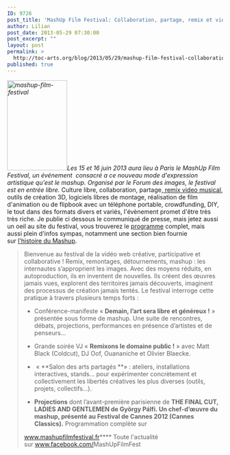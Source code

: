 ```yaml
---
ID: 9726
post_title: 'MashUp Film Festival: Collaboration, partage, remix et vidéo'
author: Lilian
post_date: 2013-05-29 07:30:00
post_excerpt: ""
layout: post
permalink: >
  http://toc-arts.org/blog/2013/05/29/mashup-film-festival-collaboration-partage-remix-et-video/
published: true
---
```

*[<img class=" wp-image-9738 alignleft" alt="mashup-film-festival" src="http://toc-arts.org/blog/wp-content/uploads/2013/05/mashup-film-festival-200x300.png" width="140" height="210" />][1]Les 15 et 16 juin 2013 aura lieu à Paris le MashUp Film Festival, un événement  consacré a ce nouveau mode d'expression artistique qu'est le mashup. Organisé par le Forum des images, le festival est en entrée libre.* Culture libre, collaboration, partage,[ remix video musical][2], outils de création 3D, logiciels libres de montage, réalisation de film d'animation ou de flipbook avec un téléphone portable, crowdfunding, DIY, le tout dans des formats divers et variés, l'évènement promet d'être très très riche. Je publie ci dessous le communiqué de presse, mais jetez aussi un oeil au site du festival, vous trouverez le [programme][3] complet, mais aussi plein d'infos sympas, notamment une section bien fournie sur [l'histoire du Mashup][4].   
> Bienvenue au festival de la vidéo web créative, participative et collaborative ! Remix, remontages, détournements, mashup : les internautes s’approprient les images. Avec des moyens réduits, en autoproduction, ils en inventent de nouvelles. Ils créent des œuvres jamais vues, explorent des territoires jamais découverts, imaginent des processus de création jamais tentés. Le festival interroge cette pratique à travers plusieurs temps forts : 
> *   Conférence-manifeste « **Demain, l’art sera libre et généreux !** » présentée sous forme de mashup. Une suite de rencontres, débats, projections, performances en présence d’artistes et de penseurs…
> 
> *   Grande soirée VJ « **Remixons le domaine public !** » avec Matt Black (Coldcut), DJ Oof, Ouananiche et Olivier Blaecke.
> 
> *    « **Salon des arts partagés **» : ateliers, installations interactives, stands… pour expérimenter concrètement et collectivement les libertés créatives les plus diverses (outils, projets, collectifs…).
> 
> *   **Projections** dont l’avant-première parisienne de **THE FINAL CUT, LADIES AND GENTLEMEN **de György Pálfi**. **Un chef-d’œuvre du mashup, présenté au Festival de Cannes 2012 (Cannes Classics).**** Programmation complète sur 
> 
> <a href="http://www.mashupfilmfestival.fr/" target="_blank">www.mashupfilmfestival.fr</a>**** Toute l'actualité sur <a href="https://www.facebook.com/MashUpFilmFest" target="_blank">www.facebook.com/<wbr></wbr>MashUpFilmFest</a>      

 [1]: http://toc-arts.org/blog/wp-content/uploads/2013/05/mashup-film-festival.png
 [2]: http://toc-arts.org/blog/category/reflexion/collaboration-et-remix/
 [3]: http://www.mashupfilmfestival.fr/programme-2013/
 [4]: http://www.mashupfilmfestival.fr/mashup/